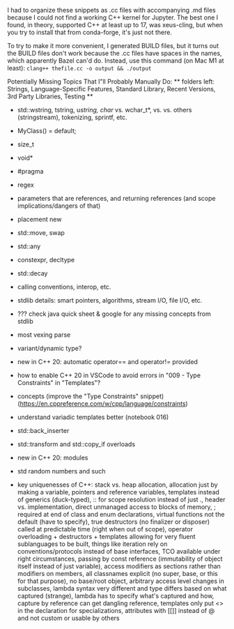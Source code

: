 I had to organize these snippets as .cc files with accompanying .md files because I could not find a working C++ kernel for Jupyter. The best one I found, in theory, supported C++ at least up to 17, was xeus-cling, but when you try to install that from conda-forge, it's just not there.

To try to make it more convenient, I generated BUILD files, but it turns out the BUILD files don't work because the .cc files have spaces in the names, which apparently Bazel can'd do.  Instead, use this command (on Mac M1 at least):
`clang++ thefile.cc -o output && ./output`

Potentially Missing Topics That I"ll Probably Manually Do:
** folders left: Strings, Language-Specific Features, Standard Library, Recent Versions, 3rd Party Libraries, Testing **
- std::wstring, tstring, u*string, char* vs. wchar_t*, <cstring> vs. <string> vs. others (stringstream), tokenizing, sprintf, etc.
- MyClass() = default;
- size_t
- void*
- #pragma
- regex
- parameters that are references, and returning references (and scope implications/dangers of that)
- placement new
- std::move, swap
- std::any
- constexpr, decltype
- std::decay
- calling conventions, interop, etc.
- stdlib details: smart pointers, algorithms, stream I/O, file I/O, etc.
- ??? check java quick sheet & google for any missing concepts from stdlib
- most vexing parse
- variant/dynamic type?
- new in C++ 20: automatic operator== and operator!= provided
- how to enable C++ 20 in VSCode to avoid errors in "009 - Type Constraints" in "Templates"?
- concepts (improve the "Type Constraints" snippet)(https://en.cppreference.com/w/cpp/language/constraints)
- understand variadic templates better (notebook 016)
- std::back_inserter
- std::transform and std::copy_if overloads
- new in C++ 20: modules
- std random numbers and such

- key uniquenesses of C++: stack vs. heap allocation, allocation just by making a variable, pointers and reference variables, templates instead of generics (duck-typed), :: for scope resolution instead of just ., header vs. implementation, direct unmanaged access to blocks of memory, ; required at end of class and enum declarations, virtual functions not the default (have to specify), true destructors (no finalizer or disposer) called at predictable time (right when out of scope), operator overloading + destructors + templates allowing for very fluent sublanguages to be built, things like iteration rely on conventions/protocols instead of base interfaces, TCO available under right circumstances, passing by const reference (immutability of object itself instead of just variable), access modifiers as sections rather than modifiers on members, all classnames explicit (no super, base, or this for that purpose), no base/root object, arbitrary access level changes in subclasses, lambda syntax very different and type differs based on what captured (strange), lambda has to specify what's captured and how, capture by reference can get dangling reference, templates only put <> in the declaration for specializations, attributes with [[]] instead of @ and not custom or usable by others
